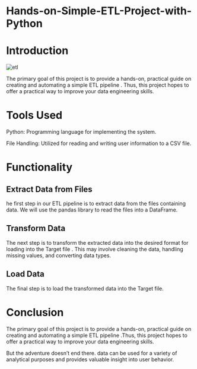 # Hands-on-Simple-ETL-Project-with-Python
# Introduction
![etl](https://github.com/user-attachments/assets/f50f740e-3c76-4bd0-937c-060232bf6231)

The primary goal of this project is to provide a hands-on, practical guide on creating and automating a simple ETL pipeline . Thus, this project hopes to offer a practical way to improve your data engineering skills.
# Tools Used
Python: Programming language for implementing the system.

File Handling: Utilized for reading and writing user information to a CSV file.
# Functionality
## Extract Data from Files
he first step in our ETL pipeline is to extract data from the files containing data. We will use the pandas library to read the files into a DataFrame.
## Transform Data
The next step is to transform the extracted data into the desired format for loading into the Target file . This may involve cleaning the data, handling missing values, and converting data types.
## Load Data
The final step is to load the transformed data into the Target file.
# Conclusion
The primary goal of this project is to provide a hands-on, practical guide on creating and automating a simple ETL pipeline .Thus, this project hopes to offer a practical way to improve your data engineering skills.

But the adventure doesn’t end there. data can be used for a variety of analytical purposes and provides valuable insight into user behavior.
